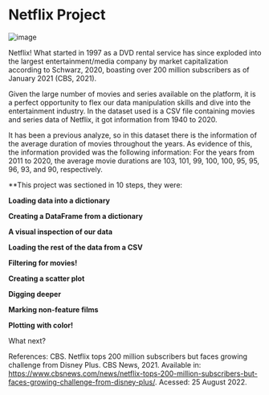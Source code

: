 # Netflix Project

![image](https://registrodemarca.me/wp-content/uploads/2022/11/Historia-da-Netflix-2048x1152.png])

Netflix! What started in 1997 as a DVD rental service has since exploded into the largest entertainment/media company by market capitalization according to Schwarz, 2020, boasting over 200 million subscribers as of January 2021 (CBS, 2021).

Given the large number of movies and series available on the platform, it is a perfect opportunity to flex our data manipulation skills and dive into the entertainment industry. In the dataset used is a CSV file containing movies and series data of Netflix, it got information from 1940 to 2020.

It has been a previous analyze, so in this dataset there is the information of the average duration of movies throughout the years.
As evidence of this, the information provided was the following information: For the years from 2011 to 2020, the average movie durations are 103, 101, 99, 100, 100, 95, 95, 96, 93, and 90, respectively.

**This project was sectioned in 10 steps, they were: 

**Loading data into a dictionary**

**Creating a DataFrame from a dictionary**

**A visual inspection of our data**

**Loading the rest of the data from a CSV**

**Filtering for movies!**

**Creating a scatter plot**

**Digging deeper**

**Marking non-feature films**

**Plotting with color!**

What next?


References:
CBS. Netflix tops 200 million subscribers but faces growing challenge from Disney Plus. CBS 
News, 2021. Available in: https://www.cbsnews.com/news/netflix-tops-200-million-subscribers-but-faces-growing-challenge-from-disney-plus/. Acessed: 25 August 2022.
